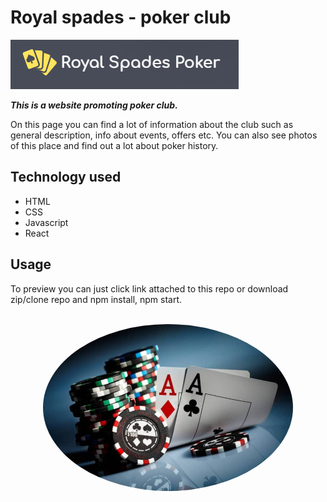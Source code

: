 # Royal spades - poker club

![logo](./src/assets/img/logo_gh.png)

**_This is a website promoting poker club._**

On this page you can find a lot of information about the club such as general description, info about events, offers etc. You can also see photos of this place and find out a lot about poker history.

## Technology used

-   HTML
-   CSS
-   Javascript
-   React

## Usage

To preview you can just click link attached to this repo or download zip/clone repo and npm install, npm start.

<br>

<center><img src='./src/assets/img/aces-chips.jpg' style="width: 400px; border-radius: 50%"></center>
